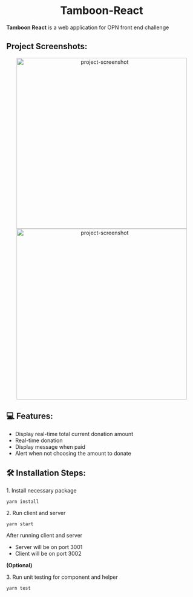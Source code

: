 <h1 align="center" id="title">Tamboon-React</h1>

<p id="description"><b>Tamboon React</b> is a web application for OPN front end challenge</p>

## Project Screenshots:

<div align='center'>
 <img src="https://i.postimg.cc/m2WMYg9v/Screenshot-2567-10-03-at-01-03-44.png" alt="project-screenshot" width="450" height="450/">
<img src="https://i.postimg.cc/G2jBzLrK/Screenshot-2567-10-03-at-01-03-57.png" alt="project-screenshot" width="450" height="450/">
</div>


## 💻 Features:

- Display real-time total current donation amount
- Real-time donation
- Display message when paid
- Alert when not choosing the amount to donate

## 🛠️ Installation Steps:

<p>1. Install necessary package</p>

```
yarn install
```

<p>2. Run client and server</p>

```
yarn start
```
After running client and server
 - Server will be on port 3001
 - Client will be on port 3002

<p><b>(Optional)</b></p>
<p>3. Run unit testing for component and helper</p>

```
yarn test
```

